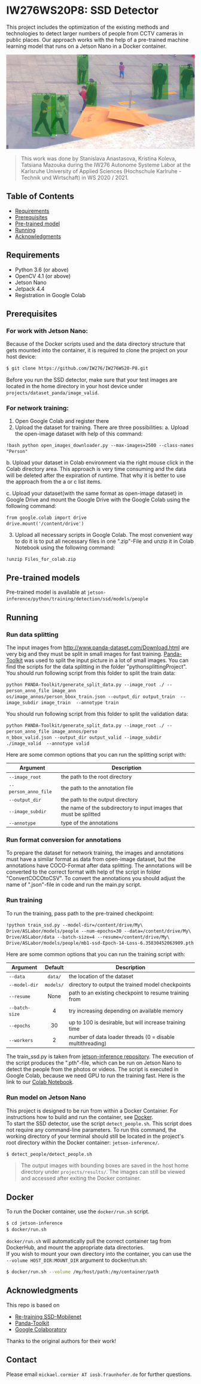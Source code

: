 # IW276WS20P8: SSD Detector 

This project includes the optimization of the existing methods and technologies to detect larger numbers of people from CCTV cameras in public places.
Our approach works with the help of a pre-trained machine learning model that runs on a Jetson Nano in a Docker container.

<p align="center">
  <img src="pictures/9.jpg">
</p>

> This work was done by Stanislava Anastasova, Kristina Koleva, Tatsiana Mazouka during the IW276 Autonome Systeme Labor at the Karlsruhe University of Applied Sciences (Hochschule Karlruhe - Technik und Wirtschaft) in WS 2020 / 2021. 

## Table of Contents

* [Requirements](#requirements)
* [Prerequisites](#prerequisites)
* [Pre-trained model](#pre-trained-model)
* [Running](#running)
* [Acknowledgments](#acknowledgments)

## Requirements
* Python 3.6 (or above)
* OpenCV 4.1 (or above)
* Jetson Nano
* Jetpack 4.4
* Registration in Google Colab

## Prerequisites
### For work with Jetson Nano: 
Because of the Docker scripts used and the data directory structure that gets mounted into the container, it is required to clone the project on your host device:
```bash
$ git clone https://github.com/IW276/IW276WS20-P8.git
```
Before you run the SSD detector, make sure that your test images are located in the home directory in your host device under ```projects/dataset_panda/image_valid```.

### For network training:
1. Open Google Colab and register there
2. Upload the dataset for training. There are three possibilities:
  a. Upload the open-image dataset with help of this command:
  ```
  !bash python open_images_downloader.py --max-images=2500 --class-names "Person"
  ```

  b. Upload your dataset in Colab environment via the right mouse click in the Colab directory area. This approach is very time consuming and the data will be deleted after the expiration of runtime. That why it is better to use the approach from the a or c list items. 

  c. Upload your dataset(with the same format as open-image dataset) in Google Drive and mount the Google Drive with the Google Colab using the following command:
  ```
  from google.colab import drive
  drive.mount('/content/drive')
  ```
3. Upload all necessary scripts in Google Colab. The most convenient way to do it is to put all necessary files in one ".zip"-File and unzip it in Colab Notebook using the following command:
  ```
  !unzip Files_for_colab.zip
  ```



## Pre-trained models

Pre-trained model is available at ``jetson-inference/python/training/detection/ssd/models/people``

## Running

### Run data splitting
The input images from http://www.panda-dataset.com/Download.html are very big and they must be split in small images for fast training. 
[Panda-Toolkit](https://github.com/IW276/PANDA-Toolkit) was used to split the input picture in a lot of small images. You can find the scripts for the data splitting in the folder "pythonsplittingProject". 
You should run following script from this folder to split the train data:
```
python PANDA-Toolkit/generate_split_data.py --image_root ./ --person_anno_file image_ann
os/image_annos/person_bbox_train.json --output_dir output_train  --image_subdir image_train  --annotype train
```
You should run following script from this folder to split the validation data:
```
python PANDA-Toolkit/generate_split_data.py --image_root ./ --person_anno_file image_annos/perso
n_bbox_valid.json --output_dir output_valid --image_subdir ./image_valid  --annotype valid
```
Here are some common options that you can run the splitting script with:

| Argument             | Description                                                        |
|----------------------|--------------------------------------------------------------------|
| `--image_root`       | the path to the root directory                                     |
| `--person_anno_file` | the path to the annotation file                                    |
| `--output_dir`       | the path to the output directory                                   |
| `--image_subdir`     | the name of the subdirectory to input images that must be splitted |
| `--annotype`         | type of the annotations                                            |

### Run format conversion for annotations 

To prepare the dataset for network training, the images and annotations must have a similar format as data from open-image dataset, but the annotations have COCO-Format after data splitting. The annotations will be converted to the correct format with help of the script in folder "ConvertCOCOtoCSV". To convert the annotations you should adjust the name of ".json"-file in code and run the main.py script. 

### Run training 
To run the training, pass path to the pre-trained checkpoint:
```
!python train_ssd.py --model-dir=/content/drive/My\ Drive/ASLabor/models/people --num-epochs=30 --data=/content/drive/My\ Drive/ASLabor/data --batch-size=4 --resume=/content/drive/My\ Drive/ASLabor/models/people/mb1-ssd-Epoch-14-Loss-6.35830452063909.pth
```
Here are some common options that you can run the training script with:

| Argument       |  Default  | Description                                                |
|----------------|:---------:|------------------------------------------------------------|
| `--data`       |  `data/`  | the location of the dataset                                |
| `--model-dir`  | `models/` | directory to output the trained model checkpoints          |
| `--resume`     |    None   | path to an existing checkpoint to resume training from     |
| `--batch-size` |     4     | try increasing depending on available memory               |
| `--epochs`     |     30    | up to 100 is desirable, but will increase training time    |
| `--workers`    |     2     | number of data loader threads (0 = disable multithreading) |

The train_ssd.py is taken from [jetson-inference repository](https://github.com/dusty-nv/jetson-inference/blob/master/docs/pytorch-ssd.md). The execution of the script produces the ".pth"-file, which can be run on Jetson Nano to detect the people from the photos or videos. The script is executed in Google Colab, because we need GPU to run the training fast. Here is the link to our [Colab Notebook](https://colab.research.google.com/drive/1qh2uV86M_5wnlsHCOIelaP0klH1zyBKR?usp=sharing).

### Run model on Jetson Nano

This project is designed to be run from within a Docker Container. For instructions how to build and run the container, see [Docker](#Docker). \
To start the SSD detector, use the script ```detect_people.sh```. This script does not require any command-line parameters. To run this command, the working directory of your terminal should still be located in the project's root directory within the Docker container: ```jetson-inference/```.
```bash
$ detect_people/detect_people.sh
```
> The output images with bounding boxes are saved in the host home directory under ``` projects/results/ ```. The images can still be viewed and accessed after exiting the Docker container.

## Docker

To run the Docker container, use the ```docker/run.sh``` script.
```bash
$ cd jetson-inference
$ docker/run.sh
```
```docker/run.sh``` will automatically pull the correct container tag from DockerHub, and mount the appropriate data directories.\
If you wish to mount your own directory into the container, you can use the ```--volume HOST_DIR:MOUNT_DIR``` argument to docker/run.sh:
```bash
$ docker/run.sh --volume /my/host/path:/my/container/path
```

## Acknowledgments

This repo is based on
  - [Re-training SSD-Mobilenet](https://github.com/dusty-nv/jetson-inference/blob/master/docs/pytorch-ssd.md)
  - [Panda-Toolkit](https://github.com/IW276/PANDA-Toolkit)
  - [Google Colaboratory](https://colab.research.google.com/notebooks/intro.ipynb)

Thanks to the original authors for their work!

## Contact
Please email `mickael.cormier AT iosb.fraunhofer.de` for further questions.
